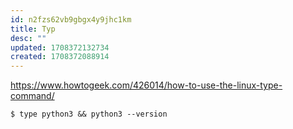 ```yaml
---
id: n2fzs62vb9gbgx4y9jhc1km
title: Typ
desc: ""
updated: 1708372132734
created: 1708372088914
---
```


https://www.howtogeek.com/426014/how-to-use-the-linux-type-command/

```shell
$ type python3 && python3 --version
```
